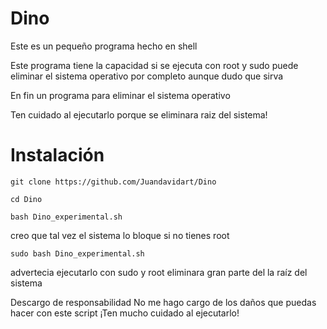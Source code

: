 # Dino

Este es un pequeño programa hecho en shell

Este programa tiene la capacidad si se ejecuta con root y sudo puede eliminar el sistema operativo por completo aunque dudo que sirva

En fin un programa para eliminar el sistema operativo

Ten cuidado al ejecutarlo porque se eliminara raiz del sistema!

# Instalación

`git clone https://github.com/Juandavidart/Dino`

`cd Dino`

`bash Dino_experimental.sh`

creo que tal vez el sistema lo bloque si no tienes root

`sudo bash Dino_experimental.sh`


advertecia ejecutarlo con sudo y root eliminara gran parte del la raíz del sistema 

Descargo de responsabilidad
No me hago cargo de los daños que puedas
hacer con este script
¡Ten mucho cuidado al ejecutarlo!

